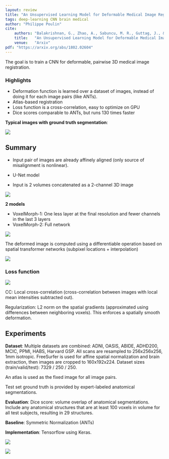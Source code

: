 ```yaml
---
layout: review
title: "An Unsupervised Learning Model for Deformable Medical Image Registration"
tags: deep-learning CNN brain medical
author: "Philippe Poulin"
cite:
    authors: "Balakrishnan, G., Zhao, A., Sabuncu, M. R., Guttag, J., & Dalca, A. V."
    title:   "An Unsupervised Learning Model for Deformable Medical Image Registration"
    venue:   "Arxiv"
pdf: "https://arxiv.org/abs/1802.02604"
---
```



The goal is to train a CNN for deformable, pairwise 3D medical image registration.

### Highlights

- Deformation function is learned over a dataset of images, instead of doing it for each image pairs (like ANTs).
- Atlas-based registration
- Loss function is a cross-correlation, easy to optimize on GPU
- Dice scores comparable to ANTs, but runs 130 times faster

**Typical images with ground truth segmentation**:

![](/article/images/unsupervised-registration/figure1.jpg)


## Summary

- Input pair of images are already affinely aligned (only source of misalignment is nonlinear).

- U-Net model
- Input is 2 volumes concatenated as a 2-channel 3D image

![](/article/images/unsupervised-registration/figure2.jpg)

**2 models**
- VoxelMorph-1: One less layer at the final resolution and fewer channels in the last 3 layers
- VoxelMorph-2: Full network

![](/article/images/unsupervised-registration/figure3.jpg)

The deformed image is computed using a differentiable operation based on spatial transformer networks (subpixel locations + interpolation)

![](/article/images/unsupervised-registration/figure4.jpg)

### Loss function

![](/article/images/unsupervised-registration/equation6.jpg)

CC: Local cross-correlation (cross-correlation between images with local mean intensities subtracted out).

Regularization: L2 norm on the spatial gradients (approximated using differences between neighboring voxels). This enforces a spatially smooth deformation.


## Experiments

**Dataset**:
Multiple datasets are combined: ADNI, OASIS, ABIDE, ADHD200, MCIC, PPMI, HABS, Harvard GSP.
All scans are resampled to 256x256x256, 1mm isotropic.
FreeSurfer is used for affine spatial normalization and brain extraction, then images are cropped to 160x192x224.
Dataset sizes (train/valid/test): 7329 / 250 / 250.

An atlas is used as the fixed image for all image pairs.

Test set ground truth is provided by expert-labeled anatomical segmentations.

**Evaluation**: Dice score: volume overlap of anatomical segmentations. Include
any anatomical structures that are at least 100 voxels in volume for all test
subjects, resulting in 29 structures.

**Baseline**: Symmetric Normalization (ANTs)

**Implementation**: Tensorflow using Keras.

![](/article/images/unsupervised-registration/figure5.jpg)

![](/article/images/unsupervised-registration/table1.jpg)
